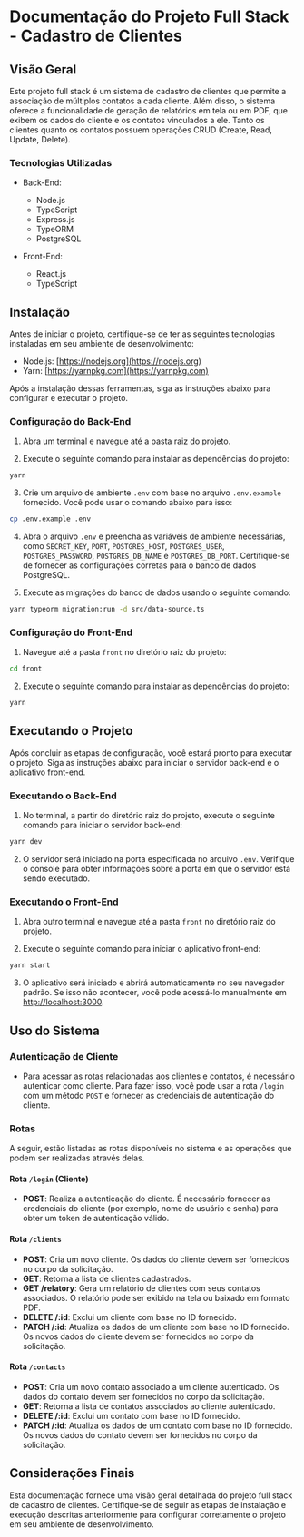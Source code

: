 # Documentação do Projeto Full Stack - Cadastro de Clientes

## Visão Geral

Este projeto full stack é um sistema de cadastro de clientes que permite a associação de múltiplos contatos a cada cliente. Além disso, o sistema oferece a funcionalidade de geração de relatórios em tela ou em PDF, que exibem os dados do cliente e os contatos vinculados a ele. Tanto os clientes quanto os contatos possuem operações CRUD (Create, Read, Update, Delete).

### Tecnologias Utilizadas

-  Back-End:

   -  Node.js
   -  TypeScript
   -  Express.js
   -  TypeORM
   -  PostgreSQL

-  Front-End:
   -  React.js
   -  TypeScript

## Instalação

Antes de iniciar o projeto, certifique-se de ter as seguintes tecnologias instaladas em seu ambiente de desenvolvimento:

-  Node.js: [https://nodejs.org](https://nodejs.org)
-  Yarn: [https://yarnpkg.com](https://yarnpkg.com)

Após a instalação dessas ferramentas, siga as instruções abaixo para configurar e executar o projeto.

### Configuração do Back-End

1. Abra um terminal e navegue até a pasta raiz do projeto.

2. Execute o seguinte comando para instalar as dependências do projeto:

```bash
yarn
```

3. Crie um arquivo de ambiente `.env` com base no arquivo `.env.example` fornecido. Você pode usar o comando abaixo para isso:

```bash
cp .env.example .env
```

4. Abra o arquivo `.env` e preencha as variáveis de ambiente necessárias, como `SECRET_KEY`, `PORT`, `POSTGRES_HOST`, `POSTGRES_USER`, `POSTGRES_PASSWORD`, `POSTGRES_DB_NAME` e `POSTGRES_DB_PORT`. Certifique-se de fornecer as configurações corretas para o banco de dados PostgreSQL.

5. Execute as migrações do banco de dados usando o seguinte comando:

```bash
yarn typeorm migration:run -d src/data-source.ts
```

### Configuração do Front-End

1. Navegue até a pasta `front` no diretório raiz do projeto:

```bash
cd front
```

2. Execute o seguinte comando para instalar as dependências do projeto:

```bash
yarn
```

## Executando o Projeto

Após concluir as etapas de configuração, você estará pronto para executar o projeto. Siga as instruções abaixo para iniciar o servidor back-end e o aplicativo front-end.

### Executando o Back-End

1. No terminal, a partir do diretório raiz do projeto, execute o seguinte comando para iniciar o servidor back-end:

```bash
yarn dev
```

2. O servidor será iniciado na porta especificada no arquivo `.env`. Verifique o console para obter informações sobre a porta em que o servidor está sendo executado.

### Executando o Front-End

1. Abra outro terminal e navegue até a pasta `front` no diretório raiz do projeto.

2. Execute o seguinte comando para iniciar o aplicativo front-end:

```bash
yarn start
```

3. O aplicativo será iniciado e abrirá automaticamente no seu navegador padrão. Se isso não acontecer, você pode acessá-lo manualmente em [http://localhost:3000](http://localhost:3000).

## Uso do Sistema

### Autenticação de Cliente

-  Para acessar as rotas relacionadas aos clientes e contatos, é necessário autenticar como cliente. Para fazer isso, você pode usar a rota `/login` com um método `POST` e fornecer as credenciais de autenticação do cliente.

### Rotas

A seguir, estão listadas as rotas disponíveis no sistema e as operações que podem ser realizadas através delas.

#### Rota `/login` (Cliente)

-  **POST**: Realiza a autenticação do cliente. É necessário fornecer as credenciais do cliente (por exemplo, nome de usuário e senha) para obter um token de autenticação válido.

#### Rota `/clients`

-  **POST**: Cria um novo cliente. Os dados do cliente devem ser fornecidos no corpo da solicitação.
-  **GET**: Retorna a lista de clientes cadastrados.
-  **GET /relatory**: Gera um relatório de clientes com seus contatos associados. O relatório pode ser exibido na tela ou baixado em formato PDF.
-  **DELETE /:id**: Exclui um cliente com base no ID fornecido.
-  **PATCH /:id**: Atualiza os dados de um cliente com base no ID fornecido. Os novos dados do cliente devem ser fornecidos no corpo da solicitação.

#### Rota `/contacts`

-  **POST**: Cria um novo contato associado a um cliente autenticado. Os dados do contato devem ser fornecidos no corpo da solicitação.
-  **GET**: Retorna a lista de contatos associados ao cliente autenticado.
-  **DELETE /:id**: Exclui um contato com base no ID fornecido.
-  **PATCH /:id**: Atualiza os dados de um contato com base no ID fornecido. Os novos dados do contato devem ser fornecidos no corpo da solicitação.

## Considerações Finais

Esta documentação fornece uma visão geral detalhada do projeto full stack de cadastro de clientes. Certifique-se de seguir as etapas de instalação e execução descritas anteriormente para configurar corretamente o projeto em seu ambiente de desenvolvimento.